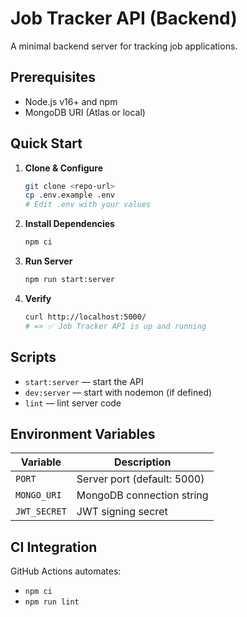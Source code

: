 # Job Tracker API (Backend)

A minimal backend server for tracking job applications.

## Prerequisites

- Node.js v16+ and npm
- MongoDB URI (Atlas or local)

## Quick Start

1. **Clone & Configure**
   ```bash
   git clone <repo-url>
   cp .env.example .env
   # Edit .env with your values
   ```
2. **Install Dependencies**
   ```bash
   npm ci
   ```
3. **Run Server**
   ```bash
   npm run start:server
   ```
4. **Verify**
   ```bash
   curl http://localhost:5000/
   # => ✅ Job Tracker API is up and running
   ```

## Scripts

- `start:server` — start the API
- `dev:server` — start with nodemon (if defined)
- `lint` — lint server code

## Environment Variables

| Variable    | Description                  |
|-------------|------------------------------|
| `PORT`      | Server port (default: 5000)  |
| `MONGO_URI` | MongoDB connection string    |
| `JWT_SECRET`| JWT signing secret           |

## CI Integration

GitHub Actions automates:
- `npm ci`
- `npm run lint`


